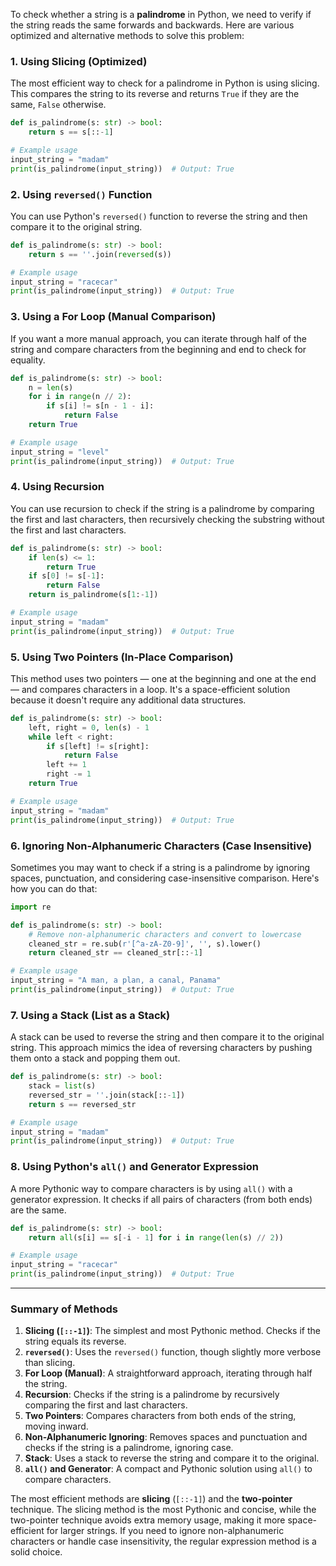 To check whether a string is a **palindrome** in Python, we need to verify if the string reads the same forwards and backwards. Here are various optimized and alternative methods to solve this problem:

### 1. **Using Slicing (Optimized)**

The most efficient way to check for a palindrome in Python is using slicing. This compares the string to its reverse and returns `True` if they are the same, `False` otherwise.

```python
def is_palindrome(s: str) -> bool:
    return s == s[::-1]

# Example usage
input_string = "madam"
print(is_palindrome(input_string))  # Output: True
```

### 2. **Using `reversed()` Function**

You can use Python's `reversed()` function to reverse the string and then compare it to the original string.

```python
def is_palindrome(s: str) -> bool:
    return s == ''.join(reversed(s))

# Example usage
input_string = "racecar"
print(is_palindrome(input_string))  # Output: True
```

### 3. **Using a For Loop (Manual Comparison)**

If you want a more manual approach, you can iterate through half of the string and compare characters from the beginning and end to check for equality.

```python
def is_palindrome(s: str) -> bool:
    n = len(s)
    for i in range(n // 2):
        if s[i] != s[n - 1 - i]:
            return False
    return True

# Example usage
input_string = "level"
print(is_palindrome(input_string))  # Output: True
```

### 4. **Using Recursion**

You can use recursion to check if the string is a palindrome by comparing the first and last characters, then recursively checking the substring without the first and last characters.

```python
def is_palindrome(s: str) -> bool:
    if len(s) <= 1:
        return True
    if s[0] != s[-1]:
        return False
    return is_palindrome(s[1:-1])

# Example usage
input_string = "madam"
print(is_palindrome(input_string))  # Output: True
```

### 5. **Using Two Pointers (In-Place Comparison)**

This method uses two pointers — one at the beginning and one at the end — and compares characters in a loop. It's a space-efficient solution because it doesn't require any additional data structures.

```python
def is_palindrome(s: str) -> bool:
    left, right = 0, len(s) - 1
    while left < right:
        if s[left] != s[right]:
            return False
        left += 1
        right -= 1
    return True

# Example usage
input_string = "madam"
print(is_palindrome(input_string))  # Output: True
```

### 6. **Ignoring Non-Alphanumeric Characters (Case Insensitive)**

Sometimes you may want to check if a string is a palindrome by ignoring spaces, punctuation, and considering case-insensitive comparison. Here's how you can do that:

```python
import re

def is_palindrome(s: str) -> bool:
    # Remove non-alphanumeric characters and convert to lowercase
    cleaned_str = re.sub(r'[^a-zA-Z0-9]', '', s).lower()
    return cleaned_str == cleaned_str[::-1]

# Example usage
input_string = "A man, a plan, a canal, Panama"
print(is_palindrome(input_string))  # Output: True
```

### 7. **Using a Stack (List as a Stack)**

A stack can be used to reverse the string and then compare it to the original string. This approach mimics the idea of reversing characters by pushing them onto a stack and popping them out.

```python
def is_palindrome(s: str) -> bool:
    stack = list(s)
    reversed_str = ''.join(stack[::-1])
    return s == reversed_str

# Example usage
input_string = "madam"
print(is_palindrome(input_string))  # Output: True
```

### 8. **Using Python's `all()` and Generator Expression**

A more Pythonic way to compare characters is by using `all()` with a generator expression. It checks if all pairs of characters (from both ends) are the same.

```python
def is_palindrome(s: str) -> bool:
    return all(s[i] == s[-i - 1] for i in range(len(s) // 2))

# Example usage
input_string = "racecar"
print(is_palindrome(input_string))  # Output: True
```

---

### Summary of Methods

1. **Slicing (`[::-1]`)**: The simplest and most Pythonic method. Checks if the string equals its reverse.
2. **`reversed()`**: Uses the `reversed()` function, though slightly more verbose than slicing.
3. **For Loop (Manual)**: A straightforward approach, iterating through half the string.
4. **Recursion**: Checks if the string is a palindrome by recursively comparing the first and last characters.
5. **Two Pointers**: Compares characters from both ends of the string, moving inward.
6. **Non-Alphanumeric Ignoring**: Removes spaces and punctuation and checks if the string is a palindrome, ignoring case.
7. **Stack**: Uses a stack to reverse the string and compare it to the original.
8. **`all()` and Generator**: A compact and Pythonic solution using `all()` to compare characters.

The most efficient methods are **slicing** (`[::-1]`) and the **two-pointer** technique. The slicing method is the most Pythonic and concise, while the two-pointer technique avoids extra memory usage, making it more space-efficient for larger strings. If you need to ignore non-alphanumeric characters or handle case insensitivity, the regular expression method is a solid choice.
